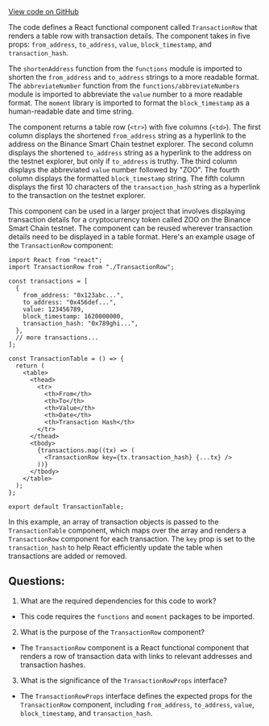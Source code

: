 [View code on GitHub](zoo-labs/zoo/blob/master/core/src/components/Table/TransactionRow.tsx)

The code defines a React functional component called `TransactionRow` that renders a table row with transaction details. The component takes in five props: `from_address`, `to_address`, `value`, `block_timestamp`, and `transaction_hash`. 

The `shortenAddress` function from the `functions` module is imported to shorten the `from_address` and `to_address` strings to a more readable format. The `abbreviateNumber` function from the `functions/abbreviateNumbers` module is imported to abbreviate the `value` number to a more readable format. The `moment` library is imported to format the `block_timestamp` as a human-readable date and time string.

The component returns a table row (`<tr>`) with five columns (`<td>`). The first column displays the shortened `from_address` string as a hyperlink to the address on the Binance Smart Chain testnet explorer. The second column displays the shortened `to_address` string as a hyperlink to the address on the testnet explorer, but only if `to_address` is truthy. The third column displays the abbreviated `value` number followed by "ZOO". The fourth column displays the formatted `block_timestamp` string. The fifth column displays the first 10 characters of the `transaction_hash` string as a hyperlink to the transaction on the testnet explorer.

This component can be used in a larger project that involves displaying transaction details for a cryptocurrency token called ZOO on the Binance Smart Chain testnet. The component can be reused wherever transaction details need to be displayed in a table format. Here's an example usage of the `TransactionRow` component:

```
import React from "react";
import TransactionRow from "./TransactionRow";

const transactions = [
  {
    from_address: "0x123abc...",
    to_address: "0x456def...",
    value: 123456789,
    block_timestamp: 1620000000,
    transaction_hash: "0x789ghi...",
  },
  // more transactions...
];

const TransactionTable = () => {
  return (
    <table>
      <thead>
        <tr>
          <th>From</th>
          <th>To</th>
          <th>Value</th>
          <th>Date</th>
          <th>Transaction Hash</th>
        </tr>
      </thead>
      <tbody>
        {transactions.map((tx) => (
          <TransactionRow key={tx.transaction_hash} {...tx} />
        ))}
      </tbody>
    </table>
  );
};

export default TransactionTable;
```

In this example, an array of transaction objects is passed to the `TransactionTable` component, which maps over the array and renders a `TransactionRow` component for each transaction. The `key` prop is set to the `transaction_hash` to help React efficiently update the table when transactions are added or removed.
## Questions: 
 1. What are the required dependencies for this code to work?
- This code requires the `functions` and `moment` packages to be imported.

2. What is the purpose of the `TransactionRow` component?
- The `TransactionRow` component is a React functional component that renders a row of transaction data with links to relevant addresses and transaction hashes.

3. What is the significance of the `TransactionRowProps` interface?
- The `TransactionRowProps` interface defines the expected props for the `TransactionRow` component, including `from_address`, `to_address`, `value`, `block_timestamp`, and `transaction_hash`.